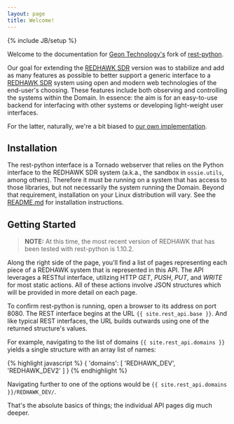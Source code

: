 ```yaml
---
layout: page
title: Welcome!
---
```

{% include JB/setup %}

Welcome to the documentation for [Geon Technology's](http://www.geontech.com) fork of [rest-python](http://github.com/geontech/rest-python).  

Our goal for extending the [REDHAWK SDR](http://github.com/redhawksdr/rest-python) version was to stabilize and add as many features as possible to better support a generic interface to a [REDHAWK SDR](http://www.redhawksdr.org) system using open and modern web technologies of the end-user's choosing.  These features include both observing and controlling the systems within the Domain.  In essence: the aim is for an easy-to-use backend for interfacing with other systems or developing light-weight user interfaces.

For the latter, naturally, we're a bit biased to [our own implementation](http://github.com/geontech/angular-redhawk).

## Installation

The rest-python interface is a Tornado webserver that relies on the Python interface to the REDHAWK SDR system (a.k.a., the sandbox in `ossie.utils`, among others).  Therefore it must be running on a system that has access to those libraries, but not necessarily the system running the Domain.  Beyond that requirement, installation on your Linux distribution will vary.  See the [README.md](https://github.com/Geontech/rest-python/blob/angular-redhawk/README.md) for installation instructions.

## Getting Started

>**NOTE:** At this time, the most recent version of REDHAWK that has been tested with rest-python is 1.10.2.

Along the right side of the page, you'll find a list of pages representing each piece of a REDHAWK system that is represented in this API.  The API leverages a RESTful interface, utilizing HTTP _GET_, _PUSH_, _PUT_, and _WRITE_ for most static actions.  All of these actions involve JSON structures which will be provided in more detail on each page.

To confirm rest-python is running, open a browser to its address on port 8080.  The REST interface begins at the URL `{{ site.rest_api.base }}`.  And like typical REST interfaces, the URL builds outwards using one of the returned structure's values.  

For example, navigating to the list of domains `{{ site.rest_api.domains }}` yields a single structure with an array list of names:

{% highlight javascript %}
{ 
    'domains': [ 
        'REDHAWK_DEV', 
        'REDHAWK_DEV2' 
    ] 
}
{% endhighlight %}

Navigating further to one of the options would be `{{ site.rest_api.domains }}/REDHAWK_DEV/`.  

That's the absolute basics of things; the individual API pages dig much deeper.